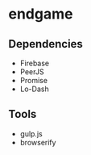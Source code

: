 # endgame

## Dependencies
- Firebase
- PeerJS
- Promise
- Lo-Dash

## Tools
- gulp.js
- browserify

